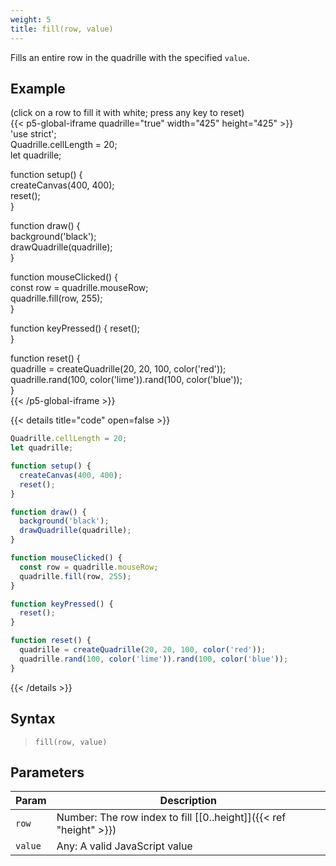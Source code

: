 ```yaml
---
weight: 5
title: fill(row, value)  
---
```


Fills an entire row in the quadrille with the specified `value`.

## Example

(click on a row to fill it with white; press any key to reset)  
{{< p5-global-iframe quadrille="true" width="425" height="425" >}}  
'use strict';  
Quadrille.cellLength = 20;  
let quadrille;  

function setup() {  
  createCanvas(400, 400);  
  reset();  
}  

function draw() {  
  background('black');  
  drawQuadrille(quadrille);  
}  

function mouseClicked() {  
  const row = quadrille.mouseRow;  
  quadrille.fill(row, 255);  
}  

function keyPressed() {
  reset();  
}  

function reset() {  
  quadrille = createQuadrille(20, 20, 100, color('red'));  
  quadrille.rand(100, color('lime')).rand(100, color('blue'));  
}  
{{< /p5-global-iframe >}}  

{{< details title="code" open=false >}}  
```js  
Quadrille.cellLength = 20;  
let quadrille;  

function setup() {  
  createCanvas(400, 400);  
  reset();  
}  

function draw() {  
  background('black');  
  drawQuadrille(quadrille);  
}  

function mouseClicked() {  
  const row = quadrille.mouseRow;  
  quadrille.fill(row, 255);  
}  

function keyPressed() {  
  reset();  
}  

function reset() {  
  quadrille = createQuadrille(20, 20, 100, color('red'));  
  quadrille.rand(100, color('lime')).rand(100, color('blue'));  
}  
```  
{{< /details >}}  

## Syntax  

> `fill(row, value)`  

## Parameters  

| Param     | Description                                                                     |  
|-----------|---------------------------------------------------------------------------------|  
| `row`     | Number: The row index to fill [\[0..height\]]({{< ref "height" >}})             |  
| `value`   | Any: A valid JavaScript value                                                   |